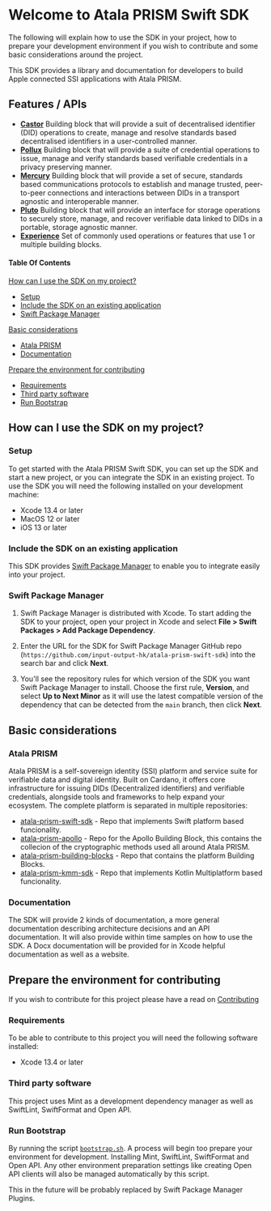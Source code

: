 # Welcome to Atala PRISM Swift SDK

The following will explain how to use the SDK in your project, how to prepare your development environment if you wish to contribute and some basic considerations around the project.

This SDK provides a library and documentation for developers to build Apple connected SSI applications with Atala PRISM.

## Features / APIs

  * [__Castor__](WIP) Building block that will provide a suit of decentralised identifier (DID) operations to create, manage and resolve standards based decentralised identifiers in a user-controlled manner.
  * [__Pollux__](WIP) Building block that will provide a suite of credential operations to issue, manage and verify standards based verifiable credentials in a privacy preserving manner.
  * [__Mercury__](WIP) Building block that will provide a set of secure, standards based communications protocols to establish and manage trusted, peer-to-peer connections and interactions between DIDs in a transport agnostic and interoperable manner.
  * [__Pluto__](WIP) Building block that will provide an interface for storage operations to securely store, manage, and recover verifiable data linked to DIDs in a portable, storage agnostic manner.
  * [__Experience__](WIP) Set of commonly used operations or features that use 1 or multiple building blocks.

#### Table Of Contents

[How can I use the SDK on my project?](#how-can-I-use-the-SDK-on-my-project)
  * [Setup](#setup)
  * [Include the SDK on an existing application](#include-the-sdk-on-an-existing-application)
  * [Swift Package Manager](#swift-package-manager)

[Basic considerations](#basic-considerations)
  * [Atala PRISM](#atala-prism)
  * [Documentation](#documentation)

[Prepare the environment for contributing](#prepare-the-environment-for-contributing)
  * [Requirements](#requirements)
  * [Third party software](#thrid-party-software)
  * [Run Bootstrap](#run-bootstrap)

## How can I use the SDK on my project?

### Setup

To get started with the Atala PRISM Swift SDK, you can set up the SDK and start a new project, or you can integrate the SDK in an existing project.
To use the SDK you will need the following installed on your development machine:

* Xcode 13.4 or later
* MacOS 12 or later
* iOS 13 or later

### Include the SDK on an existing application

This SDK provides [Swift Package Manager](https://www.swift.org/package-manager/) to enable you to integrate easily into your project.

### Swift Package Manager

1. Swift Package Manager is distributed with Xcode. To start adding the SDK to your project, open your project in Xcode and select **File > Swift Packages > Add Package Dependency**.

1. Enter the URL for the SDK for Swift Package Manager GitHub repo (`https://github.com/input-output-hk/atala-prism-swift-sdk`) into the search bar and click **Next**.

1. You'll see the repository rules for which version of the SDK you want Swift Package Manager to install. Choose the first rule, **Version**, and select **Up to Next Minor** as it will use the latest compatible version of the dependency that can be detected from the `main` branch, then click **Next**.

## Basic considerations

### Atala PRISM

Atala PRISM is a self-sovereign identity (SSI) platform and service suite for verifiable data and digital identity. Built on Cardano, it offers core infrastructure for issuing DIDs (Decentralized identifiers) and verifiable credentials, alongside tools and frameworks to help expand your ecosystem.
The complete platform is separated in multiple repositories:

* [atala-prism-swift-sdk](--) - Repo that implements Swift platform based funcionality.
* [atala-prism-apollo](--) - Repo for the Apollo Building Block, this contains the collecion of the cryptographic methods used all around Atala PRISM.
* [atala-prism-building-blocks](https://github.com/input-output-hk/atala-prism-building-blocks) - Repo that contains the platform Building Blocks.
* [atala-prism-kmm-sdk](--) - Repo that implements Kotlin Multiplatform based funcionality.

### Documentation

The SDK will provide 2 kinds of documentation, a more general documentation describing architecture decisions and an API documentation. It will also provide within time samples on how to use the SDK. A Docx documentation will be provided for in Xcode helpful documentation as well as a website.

## Prepare the environment for contributing

If you wish to contribute for this project please have a read on [Contributing](CONTRIBUTING.md)

### Requirements

To be able to contribute to this project you will need the following software installed:

* Xcode 13.4 or later

### Third party software

This project uses Mint as a development dependency manager as well as SwiftLint, SwiftFormat and Open API.

### Run Bootstrap

By running the script [`bootstrap.sh`](https://github.com/input-output-hk/atala-prism-swift-sdk/blob/main/bootstrap.sh). A process will begin too prepare your environment for development. Installing Mint, SwiftLint, SwiftFormat and Open API. Any other environment preparation settings like creating Open API clients will also be managed automatically by this script.

This in the future will be probably replaced by Swift Package Manager Plugins.


